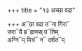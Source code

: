 +++
title = "१३ अच्छा वदा"

+++
अ᳓छा वदा त᳓ना गिरा᳓  
जरा᳓यै ब्र᳓ह्मणस् प᳓तिम्  
अग्नि᳓म् मित्रं᳓ न᳓ दर्शत᳓म्